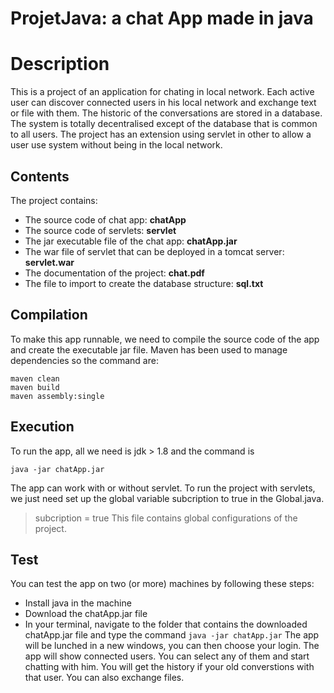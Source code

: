 # ProjetJava: a chat App made in java
# Description 
This is a project of an application for chating in local network. Each active user can discover connected users in his local network and exchange text or file with them. The historic of the conversations are stored in a database. The system is totally decentralised except of the database that is common to all users. The project has an extension using servlet in other to allow a user use system without being in the local network.
## Contents
The project contains: 
* The source code of chat app: **chatApp**
* The source code of servlets: **servlet**
* The jar executable file of the chat app: **chatApp.jar**
* The war file of servlet that can be deployed in a tomcat server: **servlet.war**
* The documentation of the project: **chat.pdf**
* The file to import to create the database structure: **sql.txt**
## Compilation 
To make this app runnable, we need to compile the source code of the app and create the executable jar file. Maven has been used to manage dependencies so the command are: 
```
maven clean 
maven build
maven assembly:single
```
## Execution
To run the app, all we need is jdk > 1.8 and the command is 
```
java -jar chatApp.jar
```
The app can work with or without servlet.
To run the project with servlets, we just need set up the global variable subcription to true in the Global.java.
> subcription = true
This file contains global configurations of the project.
## Test
You can test the app on two (or more) machines by following these steps:
* Install java in the machine
* Download the chatApp.jar file
* In your terminal, navigate to the folder that contains the downloaded chatApp.jar file and type the command
```java -jar chatApp.jar```
The app will be lunched in a new windows, you can then choose your login. The app will show connected users. You can select any of them and start chatting with him. You will get the history if your old converstions with that user.
You can also exchange files.
